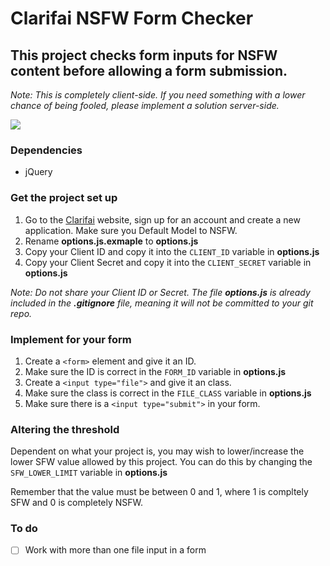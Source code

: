 # Clarifai NSFW Form Checker

## This project checks form inputs for NSFW content before allowing a form submission. 

*Note: This is completely client-side. If you need something with a lower chance of being fooled, please implement a solution server-side.*

![](http://i.lws.io/ibJu/Screen%20Recording%202016-12-30%20at%2004.59%20pm.gif)

### Dependencies

* jQuery 

### Get the project set up

1. Go to the [Clarifai](http://clarifai.com) website, sign up for an account and create a new application. Make sure you Default Model to NSFW. 
2. Rename **options.js.exmaple** to **options.js**
3. Copy your Client ID and copy it into the `CLIENT_ID` variable in **options.js**
4. Copy your Client Secret and copy it into the `CLIENT_SECRET` variable in **options.js**

*Note: Do not share your Client ID or Secret. The file __options.js__ is already included in the __.gitignore__ file, meaning it will not be committed to your git repo.*

### Implement for your form

1. Create a `<form>` element and give it an ID.
2. Make sure the ID is correct in the `FORM_ID` variable in **options.js**
3. Create a `<input type="file">` and give it an class.
4. Make sure the class is correct in the `FILE_CLASS` variable in **options.js**
5. Make sure there is a `<input type="submit">` in your form.

### Altering the threshold 

Dependent on what your project is, you may wish to lower/increase the lower SFW value allowed by this project. You can do this by changing the `SFW_LOWER_LIMIT` variable in **options.js**

Remember that the value must be between 0 and 1, where 1 is compltely SFW and 0 is completely NSFW. 

### To do 

- [ ] Work with more than one file input in a form
